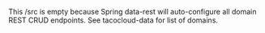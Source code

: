 This /src is empty because Spring data-rest will auto-configure all domain REST CRUD endpoints.
See tacocloud-data for list of domains.